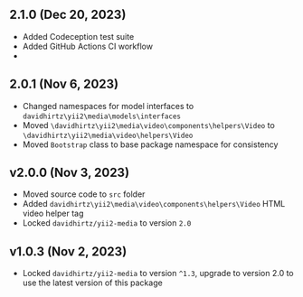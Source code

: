 ## 2.1.0 (Dec 20, 2023)

- Added Codeception test suite
- Added GitHub Actions CI workflow
- 
## 2.0.1 (Nov 6, 2023)
- Changed namespaces for model interfaces to `davidhirtz\yii2\media\models\interfaces`
- Moved `\davidhirtz\yii2\media\video\components\helpers\Video` to `\davidhirtz\yii2\media\video\helpers\Video`
- Moved `Bootstrap` class to base package namespace for consistency

## v2.0.0 (Nov 3, 2023)
- Moved source code to `src` folder
- Added `davidhirtz\yii2\media\video\components\helpers\Video` HTML video helper tag
- Locked `davidhirtz/yii2-media` to version `2.0`
 
## v1.0.3 (Nov 2, 2023)
- Locked `davidhirtz/yii2-media` to version `^1.3`, upgrade to version 2.0 to use the latest version of this package